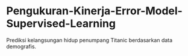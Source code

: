 # Pengukuran-Kinerja-Error-Model-Supervised-Learning
Prediksi kelangsungan hidup penumpang Titanic berdasarkan data demografis.
